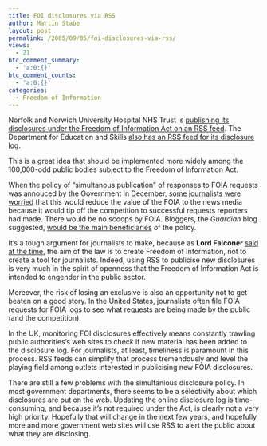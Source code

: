 ```yaml
---
title: FOI disclosures via RSS
author: Martin Stabe
layout: post
permalink: /2005/09/05/foi-disclosures-via-rss/
views:
  - 21
btc_comment_summary:
  - 'a:0:{}'
btc_comment_counts:
  - 'a:0:{}'
categories:
  - Freedom of Information
---
```

Norfolk and Norwich University Hospital NHS Trust is [publishing its disclosures under the Freedom of Information Act on an RSS feed][1]. The Department for Education and Skills [also has an RSS feed for its disclosure log][2].

This is a great idea that should be implemented more widely among the 100,000-odd public bodies subject to the Freedom of Information Act.

When the policy of &ldquo;simultanous publication&rdquo; of responses to FOIA requests was annouced by the Government in December, [some journalists were worried][3] that this would reduce the value of the FOIA to the news media because it would tip off the competition to successful requests reporters had made. There would be no scoops by FOIA. Bloggers, the *Guardian* blog suggested, [would be the main beneficiaries][4] of the policy.

It&rsquo;s a tough argument for journalists to make, because as **Lord Falconer** [said at the time][5], the aim of the law is to create Freedom of Information, not to create a tool for journalists. Indeed, using RSS to publicise new disclosures is very much in the spirit of openness that the Freedom of Information Act is intended to engender in the public sector.

Moreover, the risk of losing an exclusive is also an opportunity not to get beaten on a good story. In the United States, journalists often file FOIA requests for FOIA logs to see what requests are being made by the public (and the competition).

In the UK, monitoring FOI disclosures effectively means constantly trawling public authorities&rsquo;s web sites to check if new material has been added to the disclosure log. For journalists, at least, timeliness is paramount in this process. RSS feeds can simplify that process tremendously and level the playing field among outlets interested in publicising new FOIA disclosures.

There are still a few problems with the simultanious disclosure policy. In most government departments, there seems to be a selectivity about which disclosures are put on the web. Updating the online disclosure log is time-consuming, and because it&rsquo;s not required under the Act, is clearly not a very high priority. Hopefully that will change in the next few years, and hopefully more and more government web sites will use RSS to alert the public about what they are disclosing.

 [1]: http://www.nnuh.nhs.uk/News.asp?ID=162
 [2]: http://www.dfes.gov.uk/foischeme/subPage.cfm?action=viewText&i_siteTextID=10
 [3]: http://www.martinstabe.com/blog/archives/2004/12/spinning_freedo.php
 [4]: http://blogs.guardian.co.uk/online/archives/weblogging/2004/12/falconers_food_for_bloggers.html
 [5]: http://www.martinstabe.com/blog/archives/2005/01/falconer_defend.php
